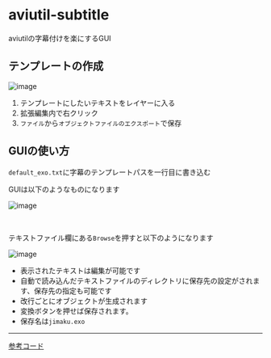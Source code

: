 # aviutil-subtitle
aviutilの字幕付けを楽にするGUI

## テンプレートの作成

![image](https://github.com/massao000/aviutil-subtitle/assets/69783019/801c257b-bad8-4ebb-a3e0-8ce13e45647d)

1. テンプレートにしたいテキストをレイヤーに入る
1. 拡張編集内で右クリック
1. `ファイル`から`オブジェクトファイルのエクスポート`で保存

## GUIの使い方

`default_exo.txt`に字幕のテンプレートパスを一行目に書き込む

GUIは以下のようなものになります

![image](https://github.com/massao000/aviutil-subtitle/assets/69783019/f35a304c-9f34-45cf-9b23-3d63564fd8e5)

<br>

テキストファイル欄にある`Browse`を押すと以下のようになります

![image](https://github.com/massao000/aviutil-subtitle/assets/69783019/0673a84e-bc43-4d26-9e3b-568de5f98ebb)

- 表示されたテキストは編集が可能です
- 自動で読み込んだテキストファイルのディレクトリに保存先の設定がされます、保存先の指定も可能です
- 改行ごとにオブジェクトが生成されます
- 変換ボタンを押せば保存されます。
- 保存名は`jimaku.exo`

---

[参考コード](https://gist.github.com/pandanote-info/41ddc167763279f4c9044e01edb2bd15#file-txt2exo-py)
